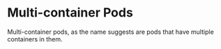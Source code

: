 # Multi-container Pods

Multi-container pods, as the name suggests are pods that have multiple containers in them.

